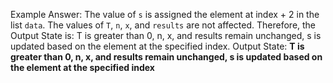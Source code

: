 Example Answer:
The value of `s` is assigned the element at index + 2 in the list `data`. The values of `T`, `n`, `x`, and `results` are not affected. Therefore, the Output State is: T is greater than 0, n, x, and results remain unchanged, s is updated based on the element at the specified index.
Output State: **T is greater than 0, n, x, and results remain unchanged, s is updated based on the element at the specified index**